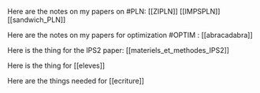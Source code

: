 Here are the notes on my papers on #PLN: [[ZIPLN]] [[IMPSPLN]] [[sandwich_PLN]] 

Here are the notes on my papers for optimization #OPTIM : [[abracadabra]]

Here is the thing for the IPS2 paper: [[materiels_et_methodes_IPS2]]

Here is the thing for [[eleves]]

Here are the things needed for [[ecriture]]

